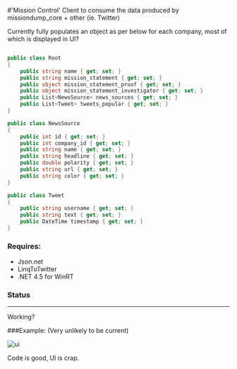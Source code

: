 #'Mission Control'
Client to consume the data produced by missiondump_core + other (ie. Twitter)

Currently fully populates an object as per below for each company, most of which is displayed in UI?

```csharp

public class Root
{
	public string name { get; set; }
	public string mission_statement { get; set; }
	public object mission_statement_proof { get; set; }
	public object mission_statement_investigator { get; set; }
	public List<NewsSource> news_sources { get; set; }
	public List<Tweet> tweets_popular { get; set; }
}

public class NewsSource
{
	public int id { get; set; }
	public int company_id { get; set; }
	public string name { get; set; }
	public string headline { get; set; }
	public double polarity { get; set; }
	public string url { get; set; }
	public string color { get; set; }
}

public class Tweet
{
	public string username { get; set; }
	public string text { get; set; }	
	public DateTime timestamp { get; set; }
}

```

### Requires:
* Json.net
* LinqToTwitter
* .NET 4.5 for WinRT

### Status
***
Working?

###Example:
(Very unlikely to be current)

![ui](http://i.imgur.com/FGFnfOc.png)

Code is good, UI is crap.
